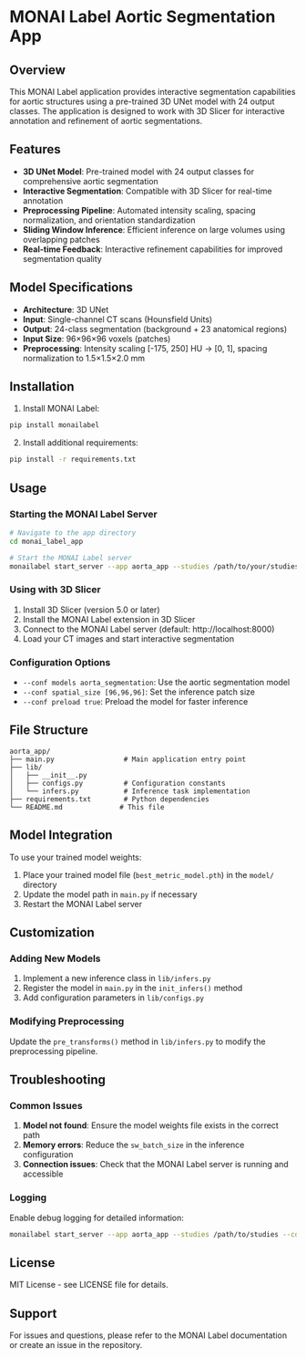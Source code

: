 # MONAI Label Aortic Segmentation App

## Overview

This MONAI Label application provides interactive segmentation capabilities for aortic structures using a pre-trained 3D UNet model with 24 output classes. The application is designed to work with 3D Slicer for interactive annotation and refinement of aortic segmentations.

## Features

- **3D UNet Model**: Pre-trained model with 24 output classes for comprehensive aortic segmentation
- **Interactive Segmentation**: Compatible with 3D Slicer for real-time annotation
- **Preprocessing Pipeline**: Automated intensity scaling, spacing normalization, and orientation standardization
- **Sliding Window Inference**: Efficient inference on large volumes using overlapping patches
- **Real-time Feedback**: Interactive refinement capabilities for improved segmentation quality

## Model Specifications

- **Architecture**: 3D UNet
- **Input**: Single-channel CT scans (Hounsfield Units)
- **Output**: 24-class segmentation (background + 23 anatomical regions)
- **Input Size**: 96×96×96 voxels (patches)
- **Preprocessing**: Intensity scaling [-175, 250] HU → [0, 1], spacing normalization to 1.5×1.5×2.0 mm

## Installation

1. Install MONAI Label:

```bash
pip install monailabel
```

2. Install additional requirements:

```bash
pip install -r requirements.txt
```

## Usage

### Starting the MONAI Label Server

```bash
# Navigate to the app directory
cd monai_label_app

# Start the MONAI Label server
monailabel start_server --app aorta_app --studies /path/to/your/studies --conf models aorta_segmentation
```

### Using with 3D Slicer

1. Install 3D Slicer (version 5.0 or later)
2. Install the MONAI Label extension in 3D Slicer
3. Connect to the MONAI Label server (default: http://localhost:8000)
4. Load your CT images and start interactive segmentation

### Configuration Options

- `--conf models aorta_segmentation`: Use the aortic segmentation model
- `--conf spatial_size [96,96,96]`: Set the inference patch size
- `--conf preload true`: Preload the model for faster inference

## File Structure

```
aorta_app/
├── main.py                 # Main application entry point
├── lib/
│   ├── __init__.py
│   ├── configs.py          # Configuration constants
│   └── infers.py           # Inference task implementation
├── requirements.txt        # Python dependencies
└── README.md              # This file
```

## Model Integration

To use your trained model weights:

1. Place your trained model file (`best_metric_model.pth`) in the `model/` directory
2. Update the model path in `main.py` if necessary
3. Restart the MONAI Label server

## Customization

### Adding New Models

1. Implement a new inference class in `lib/infers.py`
2. Register the model in `main.py` in the `init_infers()` method
3. Add configuration parameters in `lib/configs.py`

### Modifying Preprocessing

Update the `pre_transforms()` method in `lib/infers.py` to modify the preprocessing pipeline.

## Troubleshooting

### Common Issues

1. **Model not found**: Ensure the model weights file exists in the correct path
2. **Memory errors**: Reduce the `sw_batch_size` in the inference configuration
3. **Connection issues**: Check that the MONAI Label server is running and accessible

### Logging

Enable debug logging for detailed information:

```bash
monailabel start_server --app aorta_app --studies /path/to/studies --conf models aorta_segmentation --log DEBUG
```

## License

MIT License - see LICENSE file for details.

## Support

For issues and questions, please refer to the MONAI Label documentation or create an issue in the repository.
